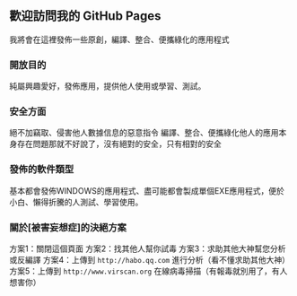 ## 歡迎訪問我的 GitHub Pages
我將會在這裡發佈一些原創，編譯、整合、便攜綠化的應用程式

### 開放目的
純屬興趣愛好，發佈應用，提供他人使用或學習、測試。

### 安全方面
絕不加竊取、侵害他人數據信息的惡意指令 編譯、整合、便攜綠化他人的應用本身存在問題那就不好說了，沒有絕對的安全，只有相對的安全

### 發佈的軟件類型
基本都會發佈WINDOWS的應用程式、盡可能都會製成單個EXE應用程式，便於小白、懶得折騰的人測試、學習使用。

### 關於[被害妄想症]的決絕方案
方案1：關閉這個頁面
方案2：找其他人幫你試毒
方案3：求助其他大神幫您分析或反編譯
方案4：上傳到 `http://habo.qq.com` 進行分析（看不懂求助其他大神）
方案5：上傳到 `http://www.virscan.org` 在線病毒掃描（有報毒就別用了，有人想害你）
